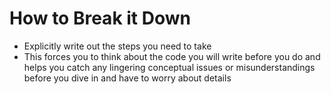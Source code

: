 # How to Break it Down

- Explicitly write out the steps you need to take
- This forces you to think about the code you will write before you do and helps you catch any lingering conceptual issues or misunderstandings before you dive in and have to worry about details
